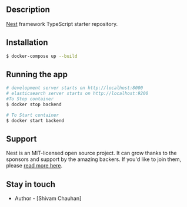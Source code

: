  ## Description

[Nest](https://github.com/nestjs/nest) framework TypeScript starter repository.

## Installation

```bash
$ docker-compose up --build
```

## Running the app

```bash
# development server starts on http://localhost:8000
# elasticsearch server starts on http://localhost:9200
#To Stop container
$ docker stop backend

# To Start container
$ docker start backend
```

## Support

Nest is an MIT-licensed open source project. It can grow thanks to the sponsors and support by the amazing backers. If you'd like to join them, please [read more here](https://docs.nestjs.com/support).

## Stay in touch

- Author - [Shivam Chauhan]